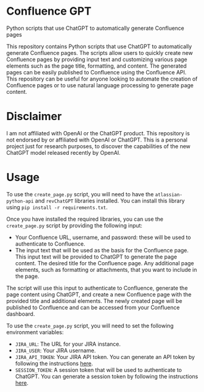 # Confluence GPT
Python scripts that use ChatGPT to automatically generate Confluence pages

This repository contains Python scripts that use ChatGPT to automatically generate Confluence pages. The scripts allow users to quickly create new Confluence pages by providing input text and customizing various page elements such as the page title, formatting, and content. The generated pages can be easily published to Confluence using the Confluence API. This repository can be useful for anyone looking to automate the creation of Confluence pages or to use natural language processing to generate page content.


# Disclaimer
I am not affiliated with OpenAI or the ChatGPT product. 
This repository is not endorsed by or affiliated with OpenAI or ChatGPT.
This is a personal project just for research purposes, to discover the capabilities of the new ChatGPT model released recently by OpenAI.


# Usage

To use the `create_page.py` script, you will need to have the `atlassian-python-api` and `revChatGPT` libraries installed. 
You can install this library using `pip install -r requirements.txt`.

Once you have installed the required libraries, you can use the `create_page.py` script by providing the following input:

- Your Confluence URL, username, and password: these will be used to authenticate to Confluence.
- The input text that will be used as the basis for the Confluence page. This input text will be provided to ChatGPT to generate the page content.
The desired title for the Confluence page.
Any additional page elements, such as formatting or attachments, that you want to include in the page.

The script will use this input to authenticate to Confluence, generate the page content using ChatGPT, and create a new Confluence page with the provided title and additional elements. The newly created page will be published to Confluence and can be accessed from your Confluence dashboard.

To use the `create_page.py` script, you will need to set the following environment variables:

-   `JIRA_URL`: The URL for your JIRA instance.
-   `JIRA_USER`: Your JIRA username.
-   `JIRA_API_TOKEN`: Your JIRA API token. You can generate an API token by following the instructions [here](https://confluence.atlassian.com/cloud/api-tokens-938839638.html).
-   `SESSION_TOKEN`: A session token that will be used to authenticate to ChatGPT. You can generate a session token by following the instructions [here](https://github.com/acheong08/ChatGPT/wiki/Setup).
